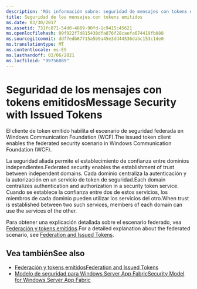 ```yaml
---
description: 'Más información sobre: seguridad de mensajes con tokens emitidos'
title: Seguridad de los mensajes con tokens emitidos
ms.date: 03/30/2017
ms.assetid: 731fc871-54d0-4689-90fd-1c9415c45621
ms.openlocfilehash: 09f922f7d815438dfa876f28caefa674419fb088
ms.sourcegitcommit: ddf7edb67715a5b9a45e3dd44536dabc153c1de0
ms.translationtype: MT
ms.contentlocale: es-ES
ms.lasthandoff: 02/06/2021
ms.locfileid: "99756089"
---
```

# <a name="message-security-with-issued-tokens"></a><span data-ttu-id="1329f-103">Seguridad de los mensajes con tokens emitidos</span><span class="sxs-lookup"><span data-stu-id="1329f-103">Message Security with Issued Tokens</span></span>

<span data-ttu-id="1329f-104">El cliente de token emitido habilita el escenario de seguridad federada en Windows Communication Foundation (WCF).</span><span class="sxs-lookup"><span data-stu-id="1329f-104">The issued token client enables the federated security scenario in Windows Communication Foundation (WCF).</span></span>  
  
 <span data-ttu-id="1329f-105">La seguridad aliada permite el establecimiento de confianza entre dominios independientes.</span><span class="sxs-lookup"><span data-stu-id="1329f-105">Federated security enables the establishment of trust between independent domains.</span></span> <span data-ttu-id="1329f-106">Cada dominio centraliza la autenticación y la autorización en un servicio de token de seguridad.</span><span class="sxs-lookup"><span data-stu-id="1329f-106">Each domain centralizes authentication and authorization in a security token service.</span></span> <span data-ttu-id="1329f-107">Cuando se establece la confianza entre dos de estos servicios, los miembros de cada dominio pueden utilizar los servicios del otro.</span><span class="sxs-lookup"><span data-stu-id="1329f-107">When trust is established between two such services, members of each domain can use the services of the other.</span></span>  
  
 <span data-ttu-id="1329f-108">Para obtener una explicación detallada sobre el escenario federado, vea [Federación y tokens emitidos](federation-and-issued-tokens.md).</span><span class="sxs-lookup"><span data-stu-id="1329f-108">For a detailed explanation about the federated scenario, see [Federation and Issued Tokens](federation-and-issued-tokens.md).</span></span>  
  
## <a name="see-also"></a><span data-ttu-id="1329f-109">Vea también</span><span class="sxs-lookup"><span data-stu-id="1329f-109">See also</span></span>

- [<span data-ttu-id="1329f-110">Federación y tokens emitidos</span><span class="sxs-lookup"><span data-stu-id="1329f-110">Federation and Issued Tokens</span></span>](federation-and-issued-tokens.md)
- <span data-ttu-id="1329f-111">[Modelo de seguridad para Windows Server App Fabric](/previous-versions/appfabric/ee677202(v=azure.10))</span><span class="sxs-lookup"><span data-stu-id="1329f-111">[Security Model for Windows Server App Fabric](/previous-versions/appfabric/ee677202(v=azure.10))</span></span>
